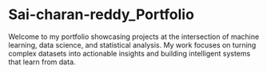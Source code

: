# Sai-charan-reddy_Portfolio
Welcome to my portfolio showcasing projects at the intersection of machine learning, data science, and statistical analysis. My work focuses on turning complex datasets into actionable insights and building intelligent systems that learn from data.
